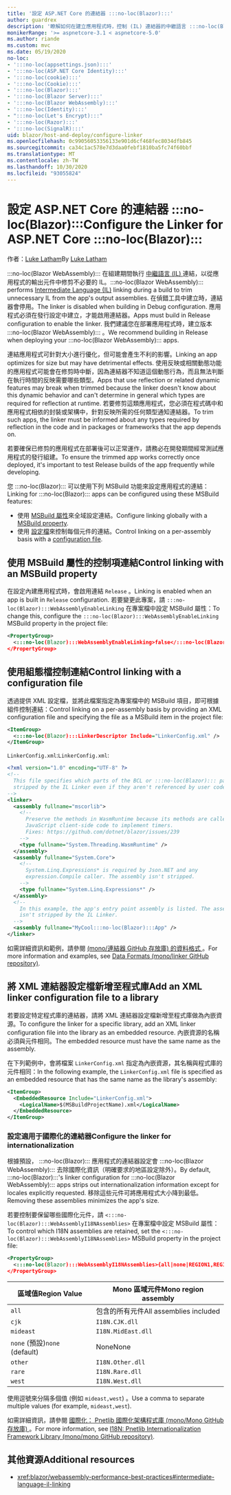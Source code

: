 ```yaml
---
title: '設定 ASP.NET Core 的連結器 :::no-loc(Blazor):::'
author: guardrex
description: '瞭解如何在建立應用程式時，控制 (IL) 連結器的中繼語言 :::no-loc(Blazor)::: 。'
monikerRange: '>= aspnetcore-3.1 < aspnetcore-5.0'
ms.author: riande
ms.custom: mvc
ms.date: 05/19/2020
no-loc:
- ':::no-loc(appsettings.json):::'
- ':::no-loc(ASP.NET Core Identity):::'
- ':::no-loc(cookie):::'
- ':::no-loc(Cookie):::'
- ':::no-loc(Blazor):::'
- ':::no-loc(Blazor Server):::'
- ':::no-loc(Blazor WebAssembly):::'
- ':::no-loc(Identity):::'
- ":::no-loc(Let's Encrypt):::"
- ':::no-loc(Razor):::'
- ':::no-loc(SignalR):::'
uid: blazor/host-and-deploy/configure-linker
ms.openlocfilehash: 0c99056053356133e901d6cf468fec8034dfb845
ms.sourcegitcommit: ca34c1ac578e7d3daa0febf1810ba5fc74f60bbf
ms.translationtype: MT
ms.contentlocale: zh-TW
ms.lasthandoff: 10/30/2020
ms.locfileid: "93055824"
---
```

# <a name="configure-the-linker-for-aspnet-core-no-locblazor"></a><span data-ttu-id="4d2f7-103">設定 ASP.NET Core 的連結器 :::no-loc(Blazor):::</span><span class="sxs-lookup"><span data-stu-id="4d2f7-103">Configure the Linker for ASP.NET Core :::no-loc(Blazor):::</span></span>

<span data-ttu-id="4d2f7-104">作者：[Luke Latham](https://github.com/guardrex)</span><span class="sxs-lookup"><span data-stu-id="4d2f7-104">By [Luke Latham](https://github.com/guardrex)</span></span>

<span data-ttu-id="4d2f7-105">:::no-loc(Blazor WebAssembly)::: 在組建期間執行 [中繼語言 (IL) ](/dotnet/standard/managed-code#intermediate-language--execution) 連結，以從應用程式的輸出元件中修剪不必要的 IL。</span><span class="sxs-lookup"><span data-stu-id="4d2f7-105">:::no-loc(Blazor WebAssembly)::: performs [Intermediate Language (IL)](/dotnet/standard/managed-code#intermediate-language--execution) linking during a build to trim unnecessary IL from the app's output assemblies.</span></span> <span data-ttu-id="4d2f7-106">在偵錯工具中建立時，連結器會停用。</span><span class="sxs-lookup"><span data-stu-id="4d2f7-106">The linker is disabled when building in Debug configuration.</span></span> <span data-ttu-id="4d2f7-107">應用程式必須在發行設定中建立，才能啟用連結器。</span><span class="sxs-lookup"><span data-stu-id="4d2f7-107">Apps must build in Release configuration to enable the linker.</span></span> <span data-ttu-id="4d2f7-108">我們建議您在部署應用程式時，建立版本 :::no-loc(Blazor WebAssembly)::: 。</span><span class="sxs-lookup"><span data-stu-id="4d2f7-108">We recommend building in Release when deploying your :::no-loc(Blazor WebAssembly)::: apps.</span></span> 

<span data-ttu-id="4d2f7-109">連結應用程式可針對大小進行優化，但可能會產生不利的影響。</span><span class="sxs-lookup"><span data-stu-id="4d2f7-109">Linking an app optimizes for size but may have detrimental effects.</span></span> <span data-ttu-id="4d2f7-110">使用反映或相關動態功能的應用程式可能會在修剪時中斷，因為連結器不知道這個動態行為，而且無法判斷在執行時間的反映需要哪些類型。</span><span class="sxs-lookup"><span data-stu-id="4d2f7-110">Apps that use reflection or related dynamic features may break when trimmed because the linker doesn't know about this dynamic behavior and can't determine in general which types are required for reflection at runtime.</span></span> <span data-ttu-id="4d2f7-111">若要修剪這類應用程式，您必須在程式碼中和應用程式相依的封裝或架構中，針對反映所需的任何類型通知連結器。</span><span class="sxs-lookup"><span data-stu-id="4d2f7-111">To trim such apps, the linker must be informed about any types required by reflection in the code and in packages or frameworks that the app depends on.</span></span>

<span data-ttu-id="4d2f7-112">若要確保已修剪的應用程式在部署後可以正常運作，請務必在開發期間經常測試應用程式的發行組建。</span><span class="sxs-lookup"><span data-stu-id="4d2f7-112">To ensure the trimmed app works correctly once deployed, it's important to test Release builds of the app frequently while developing.</span></span>

<span data-ttu-id="4d2f7-113">您 :::no-loc(Blazor)::: 可以使用下列 MSBuild 功能來設定應用程式的連結：</span><span class="sxs-lookup"><span data-stu-id="4d2f7-113">Linking for :::no-loc(Blazor)::: apps can be configured using these MSBuild features:</span></span>

* <span data-ttu-id="4d2f7-114">使用 [MSBuild 屬性](#control-linking-with-an-msbuild-property)來全域設定連結。</span><span class="sxs-lookup"><span data-stu-id="4d2f7-114">Configure linking globally with a [MSBuild property](#control-linking-with-an-msbuild-property).</span></span>
* <span data-ttu-id="4d2f7-115">使用 [設定檔](#control-linking-with-a-configuration-file)來控制每個元件的連結。</span><span class="sxs-lookup"><span data-stu-id="4d2f7-115">Control linking on a per-assembly basis with a [configuration file](#control-linking-with-a-configuration-file).</span></span>

## <a name="control-linking-with-an-msbuild-property"></a><span data-ttu-id="4d2f7-116">使用 MSBuild 屬性的控制項連結</span><span class="sxs-lookup"><span data-stu-id="4d2f7-116">Control linking with an MSBuild property</span></span>

<span data-ttu-id="4d2f7-117">在設定內建應用程式時，會啟用連結 `Release` 。</span><span class="sxs-lookup"><span data-stu-id="4d2f7-117">Linking is enabled when an app is built in `Release` configuration.</span></span> <span data-ttu-id="4d2f7-118">若要變更此專案，請 `:::no-loc(Blazor):::WebAssemblyEnableLinking` 在專案檔中設定 MSBuild 屬性：</span><span class="sxs-lookup"><span data-stu-id="4d2f7-118">To change this, configure the `:::no-loc(Blazor):::WebAssemblyEnableLinking` MSBuild property in the project file:</span></span>

```xml
<PropertyGroup>
  <:::no-loc(Blazor):::WebAssemblyEnableLinking>false</:::no-loc(Blazor):::WebAssemblyEnableLinking>
</PropertyGroup>
```

## <a name="control-linking-with-a-configuration-file"></a><span data-ttu-id="4d2f7-119">使用組態檔控制連結</span><span class="sxs-lookup"><span data-stu-id="4d2f7-119">Control linking with a configuration file</span></span>

<span data-ttu-id="4d2f7-120">透過提供 XML 設定檔，並將此檔案指定為專案檔中的 MSBuild 項目，即可根據組件控制連結：</span><span class="sxs-lookup"><span data-stu-id="4d2f7-120">Control linking on a per-assembly basis by providing an XML configuration file and specifying the file as a MSBuild item in the project file:</span></span>

```xml
<ItemGroup>
  <:::no-loc(Blazor):::LinkerDescriptor Include="LinkerConfig.xml" />
</ItemGroup>
```

<span data-ttu-id="4d2f7-121">`LinkerConfig.xml`:</span><span class="sxs-lookup"><span data-stu-id="4d2f7-121">`LinkerConfig.xml`:</span></span>

```xml
<?xml version="1.0" encoding="UTF-8" ?>
<!--
  This file specifies which parts of the BCL or :::no-loc(Blazor)::: packages must not be
  stripped by the IL Linker even if they aren't referenced by user code.
-->
<linker>
  <assembly fullname="mscorlib">
    <!--
      Preserve the methods in WasmRuntime because its methods are called by 
      JavaScript client-side code to implement timers.
      Fixes: https://github.com/dotnet/blazor/issues/239
    -->
    <type fullname="System.Threading.WasmRuntime" />
  </assembly>
  <assembly fullname="System.Core">
    <!--
      System.Linq.Expressions* is required by Json.NET and any 
      expression.Compile caller. The assembly isn't stripped.
    -->
    <type fullname="System.Linq.Expressions*" />
  </assembly>
  <!--
    In this example, the app's entry point assembly is listed. The assembly
    isn't stripped by the IL Linker.
  -->
  <assembly fullname="MyCool:::no-loc(Blazor):::App" />
</linker>
```

<span data-ttu-id="4d2f7-122">如需詳細資訊和範例，請參閱 [ (mono/連結器 GitHub 存放庫) 的資料格式 ](https://github.com/mono/linker/blob/master/docs/data-formats.md)。</span><span class="sxs-lookup"><span data-stu-id="4d2f7-122">For more information and examples, see [Data Formats (mono/linker GitHub repository)](https://github.com/mono/linker/blob/master/docs/data-formats.md).</span></span>

## <a name="add-an-xml-linker-configuration-file-to-a-library"></a><span data-ttu-id="4d2f7-123">將 XML 連結器設定檔新增至程式庫</span><span class="sxs-lookup"><span data-stu-id="4d2f7-123">Add an XML linker configuration file to a library</span></span>

<span data-ttu-id="4d2f7-124">若要設定特定程式庫的連結器，請將 XML 連結器設定檔新增至程式庫做為內嵌資源。</span><span class="sxs-lookup"><span data-stu-id="4d2f7-124">To configure the linker for a specific library, add an XML linker configuration file into the library as an embedded resource.</span></span> <span data-ttu-id="4d2f7-125">內嵌資源的名稱必須與元件相同。</span><span class="sxs-lookup"><span data-stu-id="4d2f7-125">The embedded resource must have the same name as the assembly.</span></span>

<span data-ttu-id="4d2f7-126">在下列範例中，會將檔案 `LinkerConfig.xml` 指定為內嵌資源，其名稱與程式庫的元件相同：</span><span class="sxs-lookup"><span data-stu-id="4d2f7-126">In the following example, the `LinkerConfig.xml` file is specified as an embedded resource that has the same name as the library's assembly:</span></span>

```xml
<ItemGroup>
  <EmbeddedResource Include="LinkerConfig.xml">
    <LogicalName>$(MSBuildProjectName).xml</LogicalName>
  </EmbeddedResource>
</ItemGroup>
```

### <a name="configure-the-linker-for-internationalization"></a><span data-ttu-id="4d2f7-127">設定適用于國際化的連結器</span><span class="sxs-lookup"><span data-stu-id="4d2f7-127">Configure the linker for internationalization</span></span>

<span data-ttu-id="4d2f7-128">根據預設， :::no-loc(Blazor)::: 應用程式的連結器設定會 :::no-loc(Blazor WebAssembly)::: 去除國際化資訊（明確要求的地區設定除外）。</span><span class="sxs-lookup"><span data-stu-id="4d2f7-128">By default, :::no-loc(Blazor):::'s linker configuration for :::no-loc(Blazor WebAssembly)::: apps strips out internationalization information except for locales explicitly requested.</span></span> <span data-ttu-id="4d2f7-129">移除這些元件可將應用程式大小降到最低。</span><span class="sxs-lookup"><span data-stu-id="4d2f7-129">Removing these assemblies minimizes the app's size.</span></span>

<span data-ttu-id="4d2f7-130">若要控制要保留哪些國際化元件，請 `<:::no-loc(Blazor):::WebAssemblyI18NAssemblies>` 在專案檔中設定 MSBuild 屬性：</span><span class="sxs-lookup"><span data-stu-id="4d2f7-130">To control which I18N assemblies are retained, set the `<:::no-loc(Blazor):::WebAssemblyI18NAssemblies>` MSBuild property in the project file:</span></span>

```xml
<PropertyGroup>
  <:::no-loc(Blazor):::WebAssemblyI18NAssemblies>{all|none|REGION1,REGION2,...}</:::no-loc(Blazor):::WebAssemblyI18NAssemblies>
</PropertyGroup>
```

| <span data-ttu-id="4d2f7-131">區域值</span><span class="sxs-lookup"><span data-stu-id="4d2f7-131">Region Value</span></span>     | <span data-ttu-id="4d2f7-132">Mono 區域元件</span><span class="sxs-lookup"><span data-stu-id="4d2f7-132">Mono region assembly</span></span>    |
| ---------------- | ----------------------- |
| `all`            | <span data-ttu-id="4d2f7-133">包含的所有元件</span><span class="sxs-lookup"><span data-stu-id="4d2f7-133">All assemblies included</span></span> |
| `cjk`            | `I18N.CJK.dll`          |
| `mideast`        | `I18N.MidEast.dll`      |
| <span data-ttu-id="4d2f7-134">`none` (預設)</span><span class="sxs-lookup"><span data-stu-id="4d2f7-134">`none` (default)</span></span> | <span data-ttu-id="4d2f7-135">None</span><span class="sxs-lookup"><span data-stu-id="4d2f7-135">None</span></span>                    |
| `other`          | `I18N.Other.dll`        |
| `rare`           | `I18N.Rare.dll`         |
| `west`           | `I18N.West.dll`         |

<span data-ttu-id="4d2f7-136">使用逗號來分隔多個值 (例如 `mideast,west`) 。</span><span class="sxs-lookup"><span data-stu-id="4d2f7-136">Use a comma to separate multiple values (for example, `mideast,west`).</span></span>

<span data-ttu-id="4d2f7-137">如需詳細資訊，請參閱 [國際化： Pnetlib 國際化架構程式庫 (mono/Mono GitHub 存放庫) ](https://github.com/mono/mono/tree/master/mcs/class/I18N)。</span><span class="sxs-lookup"><span data-stu-id="4d2f7-137">For more information, see [I18N: Pnetlib Internationalization Framework Library (mono/mono GitHub repository)](https://github.com/mono/mono/tree/master/mcs/class/I18N).</span></span>

## <a name="additional-resources"></a><span data-ttu-id="4d2f7-138">其他資源</span><span class="sxs-lookup"><span data-stu-id="4d2f7-138">Additional resources</span></span>

* <xref:blazor/webassembly-performance-best-practices#intermediate-language-il-linking>
